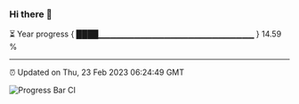 ### Hi there 👋

⏳ Year progress { ████▁▁▁▁▁▁▁▁▁▁▁▁▁▁▁▁▁▁▁▁▁▁▁▁▁▁ } 14.59 %

---

⏰ Updated on Thu, 23 Feb 2023 06:24:49 GMT

![Progress Bar CI](https://github.com/ZhaoGui/ZhaoGui/workflows/Progress%20Bar%20CI/badge.svg)
